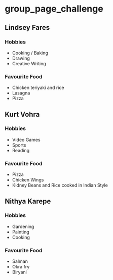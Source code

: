 # group_page_challenge

## Lindsey Fares

### Hobbies
* Cooking / Baking
* Drawing
* Creative Writing

### Favourite Food
* Chicken teriyaki and rice
* Lasagna
* Pizza


## Kurt Vohra

### Hobbies

* Video Games
* Sports
* Reading

### Favourite Food

* Pizza
* Chicken Wings
* Kidney Beans and Rice cooked in Indian Style


## Nithya Karepe

### Hobbies

* Gardening
* Painting
* Cooking

### Favourite Food

* Salman
* Okra fry
* Biryani
